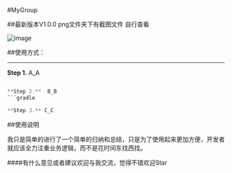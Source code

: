 #MyGroup

##最新版本V1.0.0
png文件夹下有截图文件 自行查看

![image](https://avatars0.githubusercontent.com/u/26319957?v=4&s=400&u=a227ff4c13255782a2ae16b398241a7e0d827802)

##使用方式：

-------------------

**Step 1.**  A_A
```gradle

**Step 2.**  B_B
```gradle

**Step 3.** C_C

```


##使用说明

我只是简单的进行了一个简单的归纳和总结，只是为了使用起来更加方便，开发者就应该全力注重业务逻辑，而不是花时间东找西找。


####有什么意见或者建议欢迎与我交流，觉得不错欢迎Star



